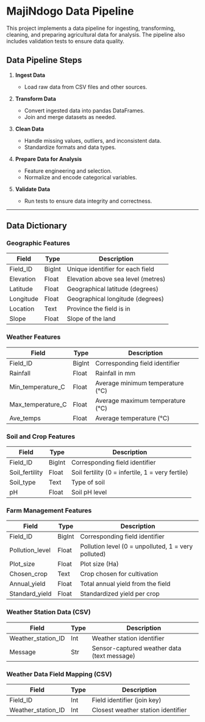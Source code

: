 # MajiNdogo Data Pipeline

This project implements a data pipeline for ingesting, transforming, cleaning, and preparing agricultural data for analysis. The pipeline also includes validation tests to ensure data quality.

## Data Pipeline Steps

1. **Ingest Data**  
    - Load raw data from CSV files and other sources.

2. **Transform Data**  
    - Convert ingested data into pandas DataFrames.
    - Join and merge datasets as needed.

3. **Clean Data**  
    - Handle missing values, outliers, and inconsistent data.
    - Standardize formats and data types.

4. **Prepare Data for Analysis**  
    - Feature engineering and selection.
    - Normalize and encode categorical variables.

5. **Validate Data**  
    - Run tests to ensure data integrity and correctness.

---

## Data Dictionary

### Geographic Features

| Field         | Type    | Description                                                      |
|---------------|---------|------------------------------------------------------------------|
| Field_ID      | BigInt  | Unique identifier for each field                                 |
| Elevation     | Float   | Elevation above sea level (metres)                               |
| Latitude      | Float   | Geographical latitude (degrees)                                  |
| Longitude     | Float   | Geographical longitude (degrees)                                 |
| Location      | Text    | Province the field is in                                         |
| Slope         | Float   | Slope of the land                                                |

### Weather Features

| Field             | Type    | Description                                                  |
|-------------------|---------|--------------------------------------------------------------|
| Field_ID          | BigInt  | Corresponding field identifier                               |
| Rainfall          | Float   | Rainfall in mm                                               |
| Min_temperature_C | Float   | Average minimum temperature (°C)                             |
| Max_temperature_C | Float   | Average maximum temperature (°C)                             |
| Ave_temps         | Float   | Average temperature (°C)                                     |

### Soil and Crop Features

| Field         | Type    | Description                                                      |
|---------------|---------|------------------------------------------------------------------|
| Field_ID      | BigInt  | Corresponding field identifier                                   |
| Soil_fertility| Float   | Soil fertility (0 = infertile, 1 = very fertile)                 |
| Soil_type     | Text    | Type of soil                                                     |
| pH            | Float   | Soil pH level                                                    |

### Farm Management Features

| Field           | Type    | Description                                                    |
|-----------------|---------|----------------------------------------------------------------|
| Field_ID        | BigInt  | Corresponding field identifier                                 |
| Pollution_level | Float   | Pollution level (0 = unpolluted, 1 = very polluted)            |
| Plot_size       | Float   | Plot size (Ha)                                                 |
| Chosen_crop     | Text    | Crop chosen for cultivation                                    |
| Annual_yield    | Float   | Total annual yield from the field                              |
| Standard_yield  | Float   | Standardized yield per crop                                    |

### Weather Station Data (CSV)

| Field              | Type   | Description                                                  |
|--------------------|--------|--------------------------------------------------------------|
| Weather_station_ID | Int    | Weather station identifier                                   |
| Message            | Str    | Sensor-captured weather data (text message)                  |

### Weather Data Field Mapping (CSV)

| Field              | Type   | Description                                                  |
|--------------------|--------|--------------------------------------------------------------|
| Field_ID           | Int    | Field identifier (join key)                                  |
| Weather_station_ID | Int    | Closest weather station identifier                           |


